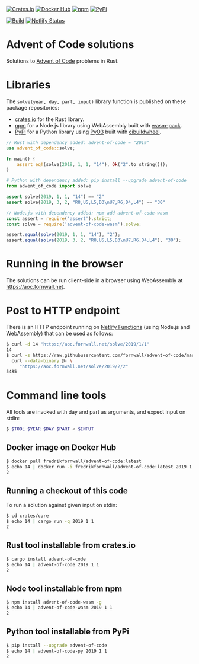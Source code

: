 [![Crates.io](https://img.shields.io/crates/v/advent-of-code.svg)](https://crates.io/crates/advent-of-code)
[![Docker Hub](https://img.shields.io/docker/v/fredrikfornwall/advent-of-code.svg?label=docker)](https://hub.docker.com/r/fredrikfornwall/advent-of-code)
[![npm](https://img.shields.io/npm/v/advent-of-code-wasm.svg)](https://www.npmjs.com/package/advent-of-code-wasm)
[![PyPi](https://img.shields.io/pypi/v/advent-of-code.svg)](https://pypi.org/project/advent-of-code/)

[![Build](https://github.com/fornwall/advent-of-code/workflows/Github%20CI/badge.svg)](https://github.com/fornwall/advent-of-code/actions?query=workflow%3A%22Github+CI%22)
[![Netlify Status](https://api.netlify.com/api/v1/badges/8cb47a76-7cd7-4545-9f10-56ba075c8e41/deploy-status)](https://app.netlify.com/sites/mystifying-blackwell-9e705f/deploys)

# Advent of Code solutions
Solutions to [Advent of Code](https://adventofcode.com/) problems in Rust.

# Libraries
The `solve(year, day, part, input)` library function is published on these package repositories:

- [crates.io](https://crates.io/crates/advent-of-code) for the Rust library.
- [npm](https://www.npmjs.com/package/advent-of-code-wasm) for a Node.js library using WebAssembly built with [wasm-pack](https://rustwasm.github.io/wasm-pack/).
- [PyPi](https://pypi.org/project/advent-of-code) for a Python library using [PyO3](https://pyo3.rs/) built with [cibuildwheel](https://cibuildwheel.readthedocs.io/).

```rust
// Rust with dependency added: advent-of-code = "2019"
use advent_of_code::solve;

fn main() {
    assert_eq!(solve(2019, 1, 1, "14"), Ok("2".to_string()));
}
```

```python
# Python with dependency added: pip install --upgrade advent-of-code
from advent_of_code import solve

assert solve(2019, 1, 1, "14") == "2"
assert solve(2019, 3, 2, "R8,U5,L5,D3\nU7,R6,D4,L4") == "30"
```

```js
// Node.js with dependency added: npm add advent-of-code-wasm
const assert = require('assert').strict;
const solve = require('advent-of-code-wasm').solve;

assert.equal(solve(2019, 1, 1, "14"), "2");
assert.equal(solve(2019, 3, 2, "R8,U5,L5,D3\nU7,R6,D4,L4"), "30");
```

# Running in the browser
The solutions can be run client-side in a browser using WebAssembly at https://aoc.fornwall.net.

# Post to HTTP endpoint
There is an HTTP endpoint running on [Netlify Functions](https://www.netlify.com/products/functions/) (using Node.js and WebAssembly) that can be used as follows:

```sh
$ curl -d 14 "https://aoc.fornwall.net/solve/2019/1/1"
14
$ curl -s https://raw.githubusercontent.com/fornwall/advent-of-code/master/crates/core/src/year2019/day02_input.txt | \
  curl --data-binary @- \
     "https://aoc.fornwall.net/solve/2019/2/2"
5485
```

# Command line tools
All tools are invoked with day and part as arguments, and expect input on stdin:

```sh
$ $TOOL $YEAR $DAY $PART < $INPUT
```

## Docker image on Docker Hub
```sh
$ docker pull fredrikfornwall/advent-of-code:latest
$ echo 14 | docker run -i fredrikfornwall/advent-of-code:latest 2019 1 1
2
```

## Running a checkout of this code
To run a solution against given input on stdin:

```sh
$ cd crates/core
$ echo 14 | cargo run -q 2019 1 1
2
```

## Rust tool installable from crates.io
```sh
$ cargo install advent-of-code
$ echo 14 | advent-of-code 2019 1 1
2
```

## Node tool installable from npm
```sh
$ npm install advent-of-code-wasm -g
$ echo 14 | advent-of-code-wasm 2019 1 1
2
```

## Python tool installable from PyPi
```sh
$ pip install --upgrade advent-of-code
$ echo 14 | advent-of-code-py 2019 1 1
2
```

